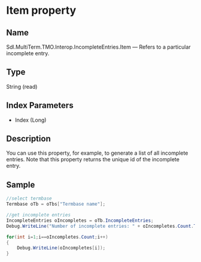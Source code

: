 # Item property

## Name

Sdl.MultiTerm.TMO.Interop.IncompleteEntries.Item —          Refers to a particular incomplete entry.


## Type

String
(read)


## Index Parameters

* Index (Long)

## Description

You can use this property, for example, to generate a list of all incomplete entries. Note that this property returns the unique id of the incomplete entry.

## Sample


```cs
//select termbase
Termbase oTb = oTbs["Termbase name"];

//get incomplete entries
IncompleteEntries oIncompletes = oTb.IncompleteEntries;
Debug.WriteLine("Number of incomplete entries: " + oIncompletes.Count.ToString());

for(int i=1;i==oIncompletes.Count;i++)
{
   	Debug.WriteLine(oIncompletes[i]);
}
```
